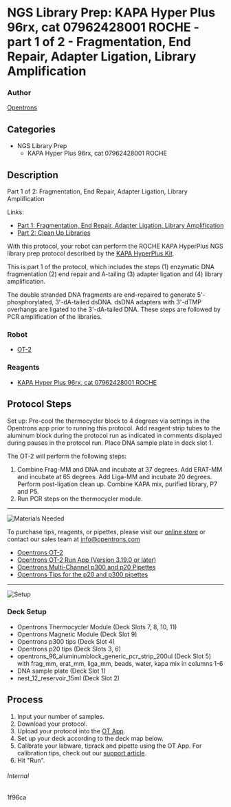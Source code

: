 # NGS Library Prep: KAPA Hyper Plus 96rx, cat 07962428001 ROCHE - part 1 of 2 - Fragmentation, End Repair, Adapter Ligation, Library Amplification

### Author
[Opentrons](https://opentrons.com/)

## Categories
* NGS Library Prep
     * KAPA Hyper Plus 96rx, cat 07962428001 ROCHE

## Description
Part 1 of 2: Fragmentation, End Repair, Adapter Ligation, Library Amplification

Links:
* [Part 1: Fragmentation, End Repair, Adapter Ligation, Library Amplification](http://protocols.opentrons.com/protocol/1f96ca)
* [Part 2: Clean Up Libraries](http://protocols.opentrons.com/protocol/1f96ca-part-2)

With this protocol, your robot can perform the ROCHE KAPA HyperPlus NGS library prep protocol described by the [KAPA HyperPlus Kit](https://www.n-genetics.com/products/1104/1023/17277.pdf).

This is part 1 of the protocol, which includes the steps (1) enzymatic DNA fragmentation (2) end repair and A-tailing (3) adapter ligation and (4) library amplification.

The double stranded DNA fragments are end-repaired to generate 5'-phosphorylated, 3'-dA-tailed dsDNA. dsDNA adapters with 3'-dTMP overhangs are ligated to the 3'-dA-tailed DNA. These steps are followed by PCR amplification of the libraries.

### Robot
* [OT-2](https://opentrons.com/ot-2)

### Reagents
* [KAPA Hyper Plus 96rx, cat 07962428001 ROCHE](https://www.n-genetics.com/products/1104/1023/17277.pdf)

## Protocol Steps

Set up: Pre-cool the thermocycler block to 4 degrees via settings in the Opentrons app prior to running this protocol. Add reagent strip tubes to the aluminum block during the protocol run as indicated in comments displayed during pauses in the protocol run. Place DNA sample plate in deck slot 1.

The OT-2 will perform the following steps:
1. Combine Frag-MM and DNA and incubate at 37 degrees. Add ERAT-MM and incubate at 65 degrees. Add Liga-MM and incubate 20 degrees. Perform post-ligation clean up. Combine KAPA mix, purified library, P7 and P5.
2. Run PCR steps on the thermocycler module.

---
![Materials Needed](https://s3.amazonaws.com/opentrons-protocol-library-website/custom-README-images/001-General+Headings/materials.png)

To purchase tips, reagents, or pipettes, please visit our [online store](https://shop.opentrons.com/) or contact our sales team at [info@opentrons.com](mailto:info@opentrons.com)

* [Opentrons OT-2](https://shop.opentrons.com/collections/ot-2-robot/products/ot-2)
* [Opentrons OT-2 Run App (Version 3.19.0 or later)](https://opentrons.com/ot-app/)
* [Opentrons Multi-Channel p300 and p20 Pipettes](https://shop.opentrons.com/collections/ot-2-pipettes/products/single-channel-electronic-pipette)
* [Opentrons Tips for the p20 and p300 pipettes](https://shop.opentrons.com/collections/opentrons-tips)

---
![Setup](https://s3.amazonaws.com/opentrons-protocol-library-website/custom-README-images/001-General+Headings/Setup.png)

### Deck Setup
* Opentrons Thermocycler Module (Deck Slots 7, 8, 10, 11)
* Opentrons Magnetic Module (Deck Slot 9)
* Opentrons p300 tips (Deck Slot 4)
* Opentrons p20 tips (Deck Slots 3, 6)
* opentrons_96_aluminumblock_generic_pcr_strip_200ul (Deck Slot 5) with
frag_mm, erat_mm, liga_mm, beads, water, kapa mix in columns 1-6
* DNA sample plate (Deck Slot 1)
* nest_12_reservoir_15ml (Deck Slot 2)

## Process
1. Input your number of samples.
2. Download your protocol.
3. Upload your protocol into the [OT App](https://opentrons.com/ot-app).
4. Set up your deck according to the deck map below.
5. Calibrate your labware, tiprack and pipette using the OT App. For calibration tips, check out our [support article](https://support.opentrons.com/ot-2/getting-started-software-setup/deck-calibration).
6. Hit "Run".

###### Internal
1f96ca
